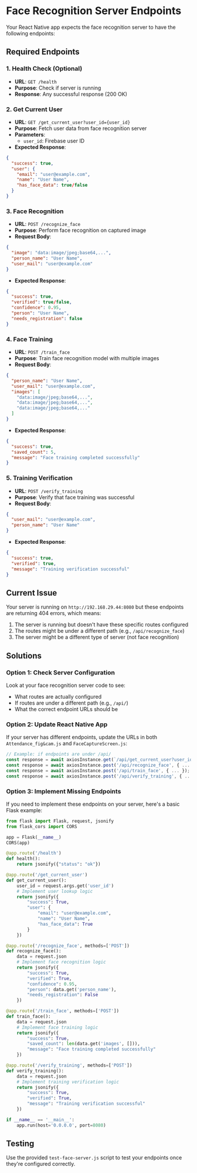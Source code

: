 # Face Recognition Server Endpoints

Your React Native app expects the face recognition server to have the following endpoints:

## Required Endpoints

### 1. Health Check (Optional)
- **URL**: `GET /health`
- **Purpose**: Check if server is running
- **Response**: Any successful response (200 OK)

### 2. Get Current User
- **URL**: `GET /get_current_user?user_id={user_id}`
- **Purpose**: Fetch user data from face recognition server
- **Parameters**: 
  - `user_id`: Firebase user ID
- **Expected Response**:
```json
{
  "success": true,
  "user": {
    "email": "user@example.com",
    "name": "User Name",
    "has_face_data": true/false
  }
}
```

### 3. Face Recognition
- **URL**: `POST /recognize_face`
- **Purpose**: Perform face recognition on captured image
- **Request Body**:
```json
{
  "image": "data:image/jpeg;base64,...",
  "person_name": "User Name",
  "user_mail": "user@example.com"
}
```
- **Expected Response**:
```json
{
  "success": true,
  "verified": true/false,
  "confidence": 0.95,
  "person": "User Name",
  "needs_registration": false
}
```

### 4. Face Training
- **URL**: `POST /train_face`
- **Purpose**: Train face recognition model with multiple images
- **Request Body**:
```json
{
  "person_name": "User Name",
  "user_mail": "user@example.com",
  "images": [
    "data:image/jpeg;base64,...",
    "data:image/jpeg;base64,...",
    "data:image/jpeg;base64,..."
  ]
}
```
- **Expected Response**:
```json
{
  "success": true,
  "saved_count": 5,
  "message": "Face training completed successfully"
}
```

### 5. Training Verification
- **URL**: `POST /verify_training`
- **Purpose**: Verify that face training was successful
- **Request Body**:
```json
{
  "user_mail": "user@example.com",
  "person_name": "User Name"
}
```
- **Expected Response**:
```json
{
  "success": true,
  "verified": true,
  "message": "Training verification successful"
}
```

## Current Issue

Your server is running on `http://192.168.29.44:8080` but these endpoints are returning 404 errors, which means:

1. The server is running but doesn't have these specific routes configured
2. The routes might be under a different path (e.g., `/api/recognize_face`)
3. The server might be a different type of server (not face recognition)

## Solutions

### Option 1: Check Server Configuration
Look at your face recognition server code to see:
- What routes are actually configured
- If routes are under a different path (e.g., `/api/`)
- What the correct endpoint URLs should be

### Option 2: Update React Native App
If your server has different endpoints, update the URLs in both `Attendance_fig&cam.js` and `FaceCaptureScreen.js`:

```javascript
// Example: if endpoints are under /api/
const response = await axiosInstance.get(`/api/get_current_user?user_id=${currentUser.uid}`);
const response = await axiosInstance.post('/api/recognize_face', { ... });
const response = await axiosInstance.post('/api/train_face', { ... });
const response = await axiosInstance.post('/api/verify_training', { ... });
```

### Option 3: Implement Missing Endpoints
If you need to implement these endpoints on your server, here's a basic Flask example:

```python
from flask import Flask, request, jsonify
from flask_cors import CORS

app = Flask(__name__)
CORS(app)

@app.route('/health')
def health():
    return jsonify({"status": "ok"})

@app.route('/get_current_user')
def get_current_user():
    user_id = request.args.get('user_id')
    # Implement user lookup logic
    return jsonify({
        "success": True,
        "user": {
            "email": "user@example.com",
            "name": "User Name",
            "has_face_data": True
        }
    })

@app.route('/recognize_face', methods=['POST'])
def recognize_face():
    data = request.json
    # Implement face recognition logic
    return jsonify({
        "success": True,
        "verified": True,
        "confidence": 0.95,
        "person": data.get('person_name'),
        "needs_registration": False
    })

@app.route('/train_face', methods=['POST'])
def train_face():
    data = request.json
    # Implement face training logic
    return jsonify({
        "success": True,
        "saved_count": len(data.get('images', [])),
        "message": "Face training completed successfully"
    })

@app.route('/verify_training', methods=['POST'])
def verify_training():
    data = request.json
    # Implement training verification logic
    return jsonify({
        "success": True,
        "verified": True,
        "message": "Training verification successful"
    })

if __name__ == '__main__':
    app.run(host='0.0.0.0', port=8080)
```

## Testing

Use the provided `test-face-server.js` script to test your endpoints once they're configured correctly. 